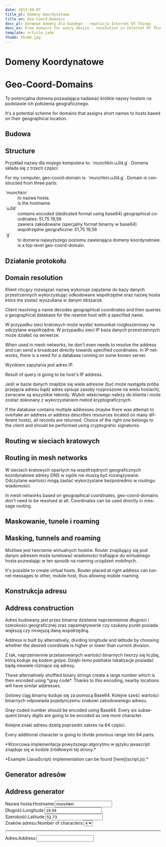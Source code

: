 ```yaml
---
date: 2013-09-07
title_pl: Domeny Koordynatowe
title_en: Geo-Coord-Domains
desc_pl: Darmowe domeny dla każdego - rewolucja Internet Of Things
desc_en: Free domains for every device - revolution in Internet Of Things
template: article.jade
thumb: thumb.jpg
---
```


<h1 lang=pl>Domeny Koordynatowe</h1>
<h1 lang=en>Geo-Coord-Domains</h1>

<p lang=pl>To potencjalna domena pozwalająca nadawać krótkie nazwy
hostom na podstawie ich położenia geograficznego.
<p lang=en>It's a potential scheme for domains that assigns short
names to hosts based on their geographical location.

<h2 lang=pl>Budowa</h2>
<h2 lang=en>Structure</h2>

<p lang=pl>Przykład nazwy dla mojego komputera to: `munchkin.uJId.g`. Domena
składa się z trzech części:

<p lang=en>For my computer, geo-coord-domain is:
`munchkin.uJId.g`. Domain is constructed from three parts:

<dl>
  <dt>`munchkin`</dt>
  <dd lang=pl>to nazwa hosta.</dd> 
  <dd lang=en>is the hostname.</dd>
  <dt>`uJId`</dt>
  <dd lang=en>contains encoded (dedicated format using base64) geographical coordinates: 51,75 19,56</dd>
  <dd lang=pl>zawiera zakodowane (specjalny format binarny w base64) współrzędne geograficzne: 51,75 19,56</dd>
  <dt>`g`</dt>
  <dd lang=pl>to domena najwyższego poziomu zawierająca domeny koordynatowe.</dd>
  <dd lang=en>is a top-level geo-coord-domain.</dd>
</dl>

<h2 lang=pl>Działanie protokołu</h2>
<h2 lang=en>Domain resolution</h2>

<p lang=pl>Klient chcący rozwiązać nazwę wykonuje zapytanie do bazy danych
przestrzennych wykorzystując odkodowane współrzędne oraz nazwę hosta
która ma zostać wyszukana w danym obszarze.

<p lang=en>Client resolving a name decodes geographical
coordinates and then queries a geographical database for the nearest
host with a specified name.

<p lang=pl>W przypadku sieci kratowych może wysłać komunikat rozgłoszeniowy na
odczytane współrzędne. W przypadku sieci IP baza danych przestrzennych
może działać na serwerze.

<p lang=en>When used in mesh networks, he don't even needs to resolve
the address and can send a broadcast directly towards specified
coordinates. In IP networks, there is a need for a database
running on some known server.

<p lang=pl>Wynikiem zapytania jest adres IP.

<p lang=en>Result of query is going to be host's IP address.

<p lang=pl>Jeśli w bazie danych znajdzie się wiele adresów (być może nastąpiła
próba przejęcia adresu bądź adres opisuje zasoby rozproszone na wielu
hostach), zwracane są wszystkie rekordy. Wybór właściwego należy do
klienta i może zostać dokonany z wykorzystaniem metod
kryptograficznych.

<p lang=en>If the database contains multiple addresses (maybe there
was attempt to overtake an address or address describes resources
located on many different hosts), all records are returned. Choice of
the right one belongs to the client and should be performed using
cryptograhic signatures.

<h2 lang=pl>Routing w sieciach kratowych</h2>

<h2 lang=en>Routing in mesh networks</h2>

<p lang=pl>W sieciach kratowych opartych na współrzędnych geograficznych
koordynatowe adresy DNS w ogóle nie muszą być rozwiązywane. Odczytane
wartości mogą zastać wykorzystane bezpośrednio w routingu wiadomości.

<p lang=en>In mesh networks based on geographical coordinates,
geo-coord-domains don't need to be resolved at all. Coordinates can be
used directly in message routing.

<h2 lang=pl>Maskowanie, tunele i roaming</h2>

<h2 lang=en>Masking, tunnels and roaming</h2>

<p lang=pl>Możliwe jest tworzenie wirtualnych hostów. Router znajdujący się
pod danym adresem może tunelować wiadomości trafiające do wirtualnego
hosta pozwalając w ten sposób na roaming urządzeń mobilnych.

<p lang=en>It's possible to create virtual hosts. Router placed at
right address can tunnel messages to other, mobile host, thus allowing
mobile roaming.

<h2 lang=pl>Konstrukcja adresu</h2>

<h2 lang=en>Address construction</h2>

<p lang=pl>Adres budowany jest przez binarne dzielenie naprzemiennie długości
i szerokości geograficznej oraz zapamiętywanie czy szukany punkt
posiada większą czy mniejszą daną współrzędną.

<p lang=en>Address is built by alternatively, dividing longitude and
latitude by choosing whether the desired coordinate is higher or lower
than current division.

<p lang=pl>Z tak, naprzemiennie przetasowanych wartości binarnych tworzy się
liczbę, którą koduje się <em>kodem graya</em>. Dzięki temu pobliskie
lokalizacje posiadać będą niewiele różniące się adresy.

<p lang=en>These alternatively shuffled binary strings create a large
number which is then encoded using *gray code*. Thanks to this
encoding, nearby locations will have similar addresses.

<p lang=pl>Gotowy ciąg binarny koduje się za pomocą Base64. Kolejne sześć
wartości binarnych odpowiada pojedynczemu znakowi zakodowanego adresu.

<p lang=en>Gray-coded number should be encoded using Base64. Every six
subsequent binary digits are going to be encoded as one more character.

<p lang=pl>Kolejne znaki adresu dzielą poprzedni zakres na 64 części.

<p lang=en>Every additional character is going to divide previous
range into 64 parts.

<p lang=pl>*Wzorcowa implementacja powyższego algorytmu w języku javascript
znajduje się w kodzie źródłowym tej strony.*

<p lang=en>*Example (JavaScript) implementation can be found [here](script.js).*

<h2 lang=pl>Generator adresów</h2>

<h2 lang=en>Address generator</h2>

<script src="https://maps.googleapis.com/maps/api/js?sensor=false"></script>
<script src="//code.jquery.com/jquery.min.js"></script>
<script src="script.js"></script>

<div><label lang=pl for="host">Nazwa hosta:</label><label lang=en for="host">Hostname:</label><input type="text" id="host" value="munchkin"></div>
<div><label lang=pl for="dlugosc">Długość:</label><label lang=en for="dlugosc">Longitude:</label><input type="text" id="dlugosc" value="19.54"></div>
<div><label lang=pl for="szerokosc">Szerokość:</label><label lang=en for="szerokosc">Latitude:</label><input type="text" id="szerokosc" value="51.73"></div>
<div><label lang=pl for="dokladnosc">Znaków adresu:</label><label
lang=en for="dokladnosc">Number of characters:</label><select id="dokladnosc">
  <option>1</option>
  <option>2</option>
  <option>3</option>
  <option selected>4</option>
  <option>5</option>
  <option>6</option>
  <option>7</option>
  <option>8</option>
</select></div>
<hr />
<div><label lang=pl for="adres">Adres:</label><label lang=en for="adres">Address:</label><input type="text" id="adres"></div>
<div id="odczytany_host"></div>
<div id="odczytana_dlugosc"></div>
<div id="odczytana_szerokosc"></div>
<div id="mapa" style="width: 100%; height: 20em;"></div>
